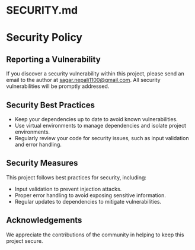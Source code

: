 # SECURITY.md

# Security Policy

## Reporting a Vulnerability

If you discover a security vulnerability within this project, please send an email to the author at sagar.nepali1100@gmail.com. All security vulnerabilities will be promptly addressed.

## Security Best Practices

- Keep your dependencies up to date to avoid known vulnerabilities.
- Use virtual environments to manage dependencies and isolate project environments.
- Regularly review your code for security issues, such as input validation and error handling.

## Security Measures

This project follows best practices for security, including:

- Input validation to prevent injection attacks.
- Proper error handling to avoid exposing sensitive information.
- Regular updates to dependencies to mitigate vulnerabilities.

## Acknowledgements

We appreciate the contributions of the community in helping to keep this project secure.
